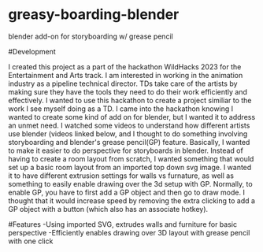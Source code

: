 # greasy-boarding-blender
blender add-on for storyboarding w/ grease pencil


#Development

I created this project as a part of the hackathon WildHacks 2023 for the Entertainment and Arts track. I am interested in working in the animation industry as a pipeline technical director. TDs take care of the artists by making sure they have the tools they need to do their work efficiently and effectively.
I wanted to use this hackathon to create a project similiar to the work I see myself doing as a TD. I came into the hackathon knowing I wanted to create some kind of add on for blender, but I wanted it to address an unmet need. I watched some videos to understand how different artists use blender (videos linked below, and I thought to do something involving storyboarding and blender's grease pencil(GP) feature. Basically, I wanted to make it easier to do perspective for storyboards in blender. Instead of having to create a room layout from scratch, I wanted something that would set up a basic room layout from an imported top down svg image. I wanted it to have different extrusion settings for walls vs furnature, as well as something to easily enable drawing over the 3d setup with GP. Normally, to enable GP, you have to first add a GP object and then go to draw mode. I thought that it would increase speed by removing the extra clicking to add a GP object with a button (which also has an associate hotkey).


#Features
-Using imported SVG, extrudes walls and furniture for basic perspective
-Efficiently enables drawing over 3D layout with grease pencil with one click
